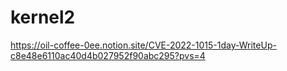 # kernel2


https://oil-coffee-0ee.notion.site/CVE-2022-1015-1day-WriteUp-c8e48e6110ac40d4b027952f90abc295?pvs=4
